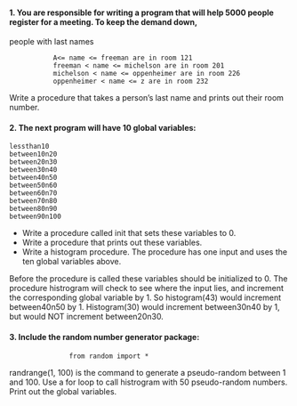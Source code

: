 #### 1. You are responsible for writing a program that will help 5000 people register for a meeting. To keep the demand down, 
people with last names 

               A<= name <= freeman are in room 121
               freeman < name <= michelson are in room 201
               michelson < name <= oppenheimer are in room 226
               oppenheimer < name <= z are in room 232

Write a procedure that takes a person’s last name and prints out their room number.

#### 2. The next program will have 10 global variables:

```
lessthan10
between10n20
between20n30
between30n40
between40n50
between50n60
between60n70
between70n80
between80n90
between90n100
```
- Write a procedure called init that sets these variables to 0.
- Write a procedure that prints out these variables.
- Write a histogram procedure. The procedure has one input and uses the ten global variables above.

Before the procedure is called these variables should be initialized to 0. The procedure histrogram will check to see where
the input lies, and increment the corresponding  global variable by 1. So histogram(43) would increment between40n50 by 1. 
Histogram(30) would increment between30n40 by 1, but would NOT increment between20n30.

#### 3. Include the random number generator package: 
```
               from random import *
```
randrange(1, 100) is the command to generate a pseudo-random between 1 and 100. Use a for loop to call histrogram with 50 
pseudo-random numbers.  Print out the global variables.


